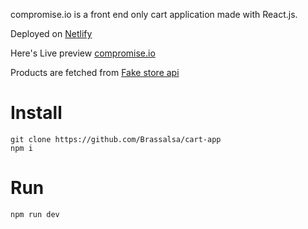 compromise.io is a front end only cart application made with React.js.

Deployed on [Netlify](https://app.netlify.com/)

Here's Live preview <a href="https://compromise-io.netlify.app/" target="_blank">compromise.io</a>

Products are fetched from [Fake store api](https://fakestoreapi.com/)


# Install
```
git clone https://github.com/Brassalsa/cart-app
npm i
```

# Run
```
npm run dev
```






